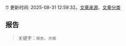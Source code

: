 :alarm_clock: 更新时间: 2025-08-31 12:59:32。[文章来源](/README.md)、[文章分类](/TAGS.md)

## 报告


> 关键字：`报告`、`月报`



